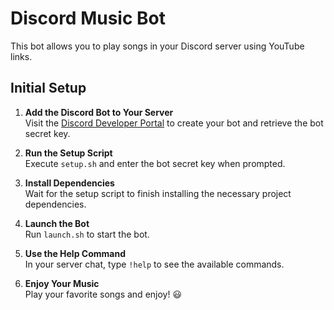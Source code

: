 # Discord Music Bot

This bot allows you to play songs in your Discord server using YouTube links.

## Initial Setup

1. **Add the Discord Bot to Your Server**  
   Visit the [Discord Developer Portal](https://discord.com/developers/applications) to create your bot and retrieve the bot secret key.

2. **Run the Setup Script**  
   Execute `setup.sh` and enter the bot secret key when prompted.

3. **Install Dependencies**  
   Wait for the setup script to finish installing the necessary project dependencies.

4. **Launch the Bot**  
   Run `launch.sh` to start the bot.

5. **Use the Help Command**  
   In your server chat, type `!help` to see the available commands.

6. **Enjoy Your Music**  
   Play your favorite songs and enjoy! 😃
